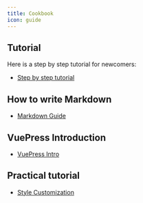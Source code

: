 ```yaml
---
title: Cookbook
icon: guide
---
```


## Tutorial

Here is a step by step tutorial for newcomers:

- [Step by step tutorial](tutorial.md)

## How to write Markdown

- [Markdown Guide](markdown/README.md)

## VuePress Introduction

- [VuePress Intro](vuepress/README.md)

## Practical tutorial

- [Style Customization](style.md)
